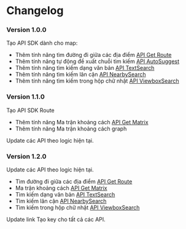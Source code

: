 # Changelog

### Version 1.0.0

Tạo API SDK dành cho map:
  
- Thêm tính năng tìm đường đi giữa các địa điểm [API Get Route](api_route.md)
- Thêm tính năng tự động đề xuất chuỗi tìm kiếm [API AutoSuggest](api_autosuggest.md)
- Thêm tính năng tìm kiếm dạng văn bản [API TextSearch](api_text_search.md) 
- Thêm tính năng tìm kiếm lân cận [API NearbySearch](api_nearby_search.md)
- Thêm tính năng tìm kiếm trong hộp chữ nhật [API ViewboxSearch](api_viewbox_search.md)

### Version 1.1.0

Tạo API SDK Route
  - Thêm tính năng Ma trận khoảng cách [API Get Matrix](api_matrix.md)
  - Thêm tính năng Ma trận khoảng cách graph

Update các API theo logic hiện tại.

### Version 1.2.0

Update các API theo logic hiện tại.
- Tìm đường đi giữa các địa điểm [API Get Route](api_route.md)
- Ma trận khoảng cách [API Get Matrix](api_matrix.md)
- Tìm kiếm dạng văn bản [API TextSearch](api_text_search.md) 
- Tìm kiếm lân cận [API NearbySearch](api_nearby_search.md)
- Tìm kiếm trong hộp chữ nhật [API ViewboxSearch](api_viewbox_search.md)

Update link Tạo key cho tất cả các API.